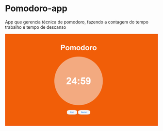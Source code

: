 # Pomodoro-app
App que gerencia técnica de pomodoro, fazendo a contagem do tempo trabalho e tempo de descanso

<img src="https://github.com/Enuch/Pomodoro-app/blob/main/Screenshot%202022-02-26%20094701.png?raw=true"/>
